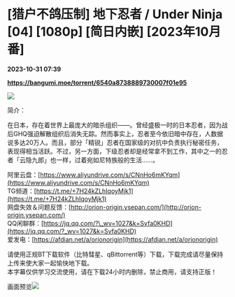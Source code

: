 # [猎户不鸽压制] 地下忍者 / Under Ninja [04] [1080p] [简日内嵌] [2023年10月番]

**2023-10-31 07:39**

**https://bangumi.moe/torrent/6540a8738889730007f01e95**

![](https://s3.bmp.ovh/imgs/2023/10/10/e887b243ed094211.jpg)

简介：

在日本，存在着世界上最庞大的暗杀组织——。曾经盛极一时的日本忍者，因为战后GHQ强迫解散组织后消失无踪。然而事实上，忍者至今依旧暗中存在，人数据说多达20万人。而且，部分「精锐」忍者在国家级的对抗中负责执行秘密任务，表现得相当活跃。不过，另一方面，下级忍者却是经常拿不到工作，其中之一的忍者「云隐九郎」也一样，过着宛如尼特族般的生活……。

阿里云盘：[https://www.aliyundrive.com/s/CNnHo6mKYqm](https://www.aliyundrive.com/s/CNnHo6mKYqm)  
TG频道：[https://t.me/+7H24kZLhIqoyMjk1](https://t.me/+7H24kZLhIqoyMjk1)  
网盘失效＆问题反馈：[http://orion-origin.ysepan.com/](http://orion-origin.ysepan.com/)  
QQ闲聊群：[https://jq.qq.com/?\_wv=1027&k=Svfa0KHD](https://jq.qq.com/?_wv=1027&k=Svfa0KHD)  
爱发电：[https://afdian.net/a/orionorigin](https://afdian.net/a/orionorigin)

请使用正规BT下载软件（比特彗星、qBittorrent等）下载，下载完成请尽量保持上传来使大家一起愉快地下载。  
本字幕仅供学习交流使用，请在下载24小时内删除，禁止商用，请支持正版！

画面预览![](https://s3.bmp.ovh/imgs/2023/10/31/46886956ffa3e3f0.png)